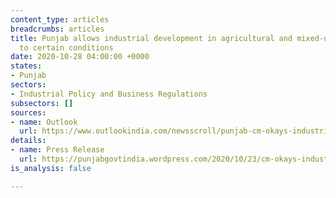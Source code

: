 ```yaml
---
content_type: articles
breadcrumbs: articles
title: Punjab allows industrial development in agricultural and mixed-use areas, subject
  to certain conditions
date: 2020-10-28 04:00:00 +0000
states:
- Punjab
sectors:
- Industrial Policy and Business Regulations
subsectors: []
sources:
- name: Outlook
  url: https://www.outlookindia.com/newsscroll/punjab-cm-okays-industrial-development-in-agricultural-mixeduse-land/1961116
details:
- name: Press Release
  url: https://punjabgovtindia.wordpress.com/2020/10/23/cm-okays-industrial-development-in-agricultural-mixed-use-land-subject-to-conditions/
is_analysis: false

---
```

